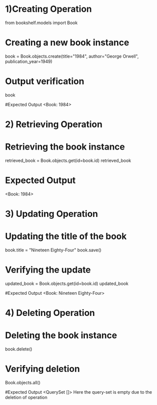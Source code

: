 # 1)Creating Operation

from bookshelf.models import Book

# Creating a new book instance
book = Book.objects.create(title="1984", author="George Orwell", publication_year=1949)

# Output verification
book

#Expected Output
<Book: 1984>


# 2) Retrieving Operation
# Retrieving the book instance
retrieved_book = Book.objects.get(id=book.id)
retrieved_book

# Expected Output
<Book: 1984>


# 3) Updating Operation

# Updating the title of the book
book.title = "Nineteen Eighty-Four"
book.save()

# Verifying the update
updated_book = Book.objects.get(id=book.id)
updated_book

#Expected Output
<Book: Nineteen Eighty-Four>


# 4) Deleting Operation
# Deleting the book instance
book.delete()

# Verifying deletion
Book.objects.all()

#Expected Output
<QuerySet []>
 Here the query-set is empty due to the deletion of operation



